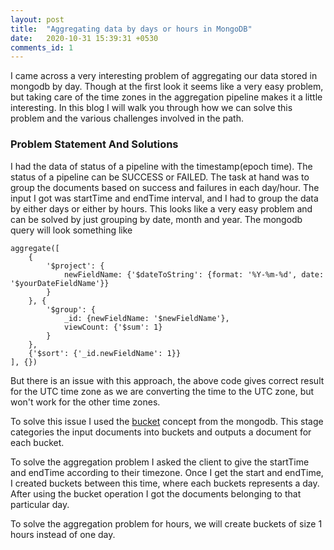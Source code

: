 ```yaml
---
layout: post
title:  "Aggregating data by days or hours in MongoDB"
date:   2020-10-31 15:39:31 +0530
comments_id: 1
---
```


I came across a very interesting problem of aggregating our data stored in mongodb by day. Though at the first look it seems like a very easy problem, but taking care of the time zones in the aggregation pipeline makes it a little interesting. In this blog I will walk you through how we can solve this problem and the various challenges involved in the path.
<!--more-->

### Problem Statement And Solutions

I had the data of status of a pipeline with the timestamp(epoch time). The status of a pipeline can be SUCCESS or FAILED. The task at hand was to group the documents based on success and failures in each day/hour. The input I got was startTime and endTime interval, and I had to group the data by either days or either by hours. This looks like a very easy problem and can be solved by just grouping by date, month and year. The mongodb query will look something like

```
aggregate([
    {
        '$project': {
            newFieldName: {'$dateToString': {format: '%Y-%m-%d', date: '$yourDateFieldName'}}
        }
    }, {
        '$group': {
            _id: {newFieldName: '$newFieldName'},
            viewCount: {'$sum': 1}
        }
    }, 
    {'$sort': {'_id.newFieldName': 1}}
], {})

```

But there is an issue with this approach, the above code gives correct result for the UTC time zone as we are converting the time to the UTC zone, but won't work for the other time zones. 

To solve this issue I used the [bucket](https://docs.mongodb.com/manual/reference/operator/aggregation/bucket/) concept from the mongodb. This stage categories the input documents into buckets and outputs a document for each bucket.

To solve the aggregation problem I asked the client to give the startTime and endTime according to their timezone. Once I get the start and endTime, I created buckets between this time, where each buckets represents a day. After using the bucket operation I got the documents belonging to that particular day.


To solve the aggregation problem for hours, we will create buckets of size 1 hours instead of one day.
